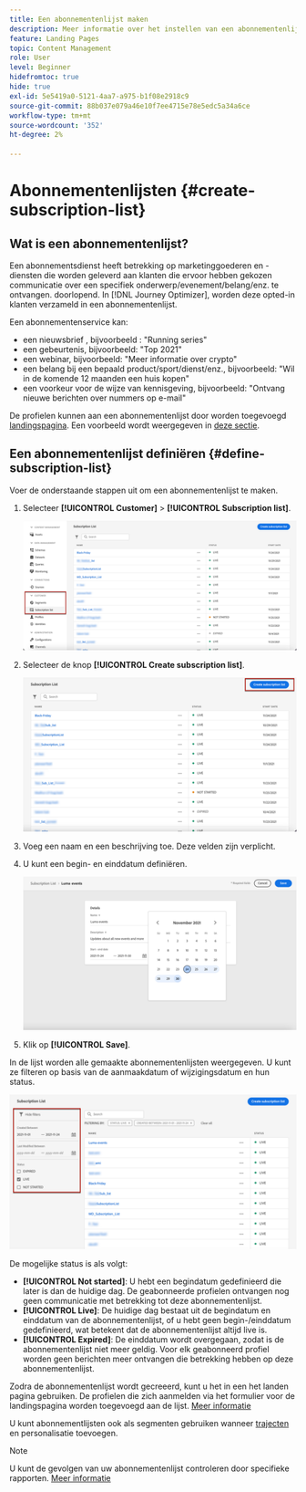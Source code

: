 ```yaml
---
title: Een abonnementenlijst maken
description: Meer informatie over het instellen van een abonnementenlijst in Journey Optimizer
feature: Landing Pages
topic: Content Management
role: User
level: Beginner
hidefromtoc: true
hide: true
exl-id: 5e5419a0-5121-4aa7-a975-b1f08e2918c9
source-git-commit: 88b037e079a46e10f7ee4715e78e5edc5a34a6ce
workflow-type: tm+mt
source-wordcount: '352'
ht-degree: 2%

---
```


# Abonnementenlijsten {#create-subscription-list}

## Wat is een abonnementenlijst?

Een abonnementsdienst heeft betrekking op marketinggoederen en -diensten die worden geleverd aan klanten die ervoor hebben gekozen communicatie over een specifiek onderwerp/evenement/belang/enz. te ontvangen. doorlopend. In [!DNL Journey Optimizer], worden deze opted-in klanten verzameld in een abonnementenlijst.

Een abonnementenservice kan:

* een nieuwsbrief , bijvoorbeeld : &quot;Running series&quot;
* een gebeurtenis, bijvoorbeeld: &quot;Top 2021&quot;
* een webinar, bijvoorbeeld: &quot;Meer informatie over crypto&quot;
* een belang bij een bepaald product/sport/dienst/enz., bijvoorbeeld: &quot;Wil in de komende 12 maanden een huis kopen&quot;
* een voorkeur voor de wijze van kennisgeving, bijvoorbeeld: &quot;Ontvang nieuwe berichten over nummers op e-mail&quot;

De profielen kunnen aan een abonnementenlijst door worden toegevoegd [landingspagina](create-lp.md). Een voorbeeld wordt weergegeven in [deze sectie](lp-use-cases.md#subscription-to-a-service).

## Een abonnementenlijst definiëren {#define-subscription-list}

Voer de onderstaande stappen uit om een abonnementenlijst te maken.

1. Selecteer **[!UICONTROL Customer]** > **[!UICONTROL Subscription list]**.

   ![](../assets/lp_subscription-lists.png)

1. Selecteer de knop **[!UICONTROL Create subscription list]**.

   ![](../assets/lp_create-subscription-list.png)

1. Voeg een naam en een beschrijving toe. Deze velden zijn verplicht.

1. U kunt een begin- en einddatum definiëren.

   ![](../assets/lp_subscription-list-dates.png)

1. Klik op **[!UICONTROL Save]**.

In de lijst worden alle gemaakte abonnementenlijsten weergegeven. U kunt ze filteren op basis van de aanmaakdatum of wijzigingsdatum en hun status.

![](../assets/lp_subscription-filters.png)

De mogelijke status is als volgt:

* **[!UICONTROL Not started]**: U hebt een begindatum gedefinieerd die later is dan de huidige dag. De geabonneerde profielen ontvangen nog geen communicatie met betrekking tot deze abonnementenlijst.
* **[!UICONTROL Live]**: De huidige dag bestaat uit de begindatum en einddatum van de abonnementenlijst, of u hebt geen begin-/einddatum gedefinieerd, wat betekent dat de abonnementenlijst altijd live is.
* **[!UICONTROL Expired]**: De einddatum wordt overgegaan, zodat is de abonnementenlijst niet meer geldig. Voor elk geabonneerd profiel worden geen berichten meer ontvangen die betrekking hebben op deze abonnementenlijst.

Zodra de abonnementenlijst wordt gecreeerd, kunt u het in een het landen pagina gebruiken. De profielen die zich aanmelden via het formulier voor de landingspagina worden toegevoegd aan de lijst. [Meer informatie](design-lp.md)

U kunt abonnementlijsten ook als segmenten gebruiken wanneer [trajecten](../building-journeys/journey-gs.md#jo-build) en personalisatie toevoegen.

>[!NOTE]
>
>U kunt de gevolgen van uw abonnementenlijst controleren door specifieke rapporten. [Meer informatie](subscription-report.md)

<!--

**Questions**

* Can't see the newly created subscription list in UI because their name included spacing > bug - to follow up (should be fixed for Dec. release)

* Can you update the subscription list in a way other than through a LP? Not in UI but with APIs > to follow up with Fred

-->
